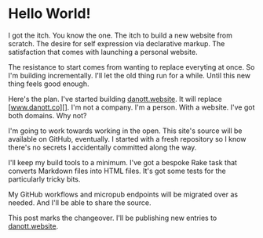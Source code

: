 <!--data 2024-01-13 -->

# Hello World!

I got the itch. You know the one. The itch to build a new website from scratch. The desire for self expression via declarative markup. The satisfaction that comes with launching a personal website.

The resistance to start comes from wanting to replace everyting at once. So I'm building incrementally. I'll let the old thing run for a while. Until this new thing feels good enough.

Here's the plan. I've started building [danott.website][]. It will replace [www.danott.co][]. I'm not a company. I'm a person. With a website. I've got both domains. Why not?

I'm going to work towards working in the open. This site's source will be available on GitHub, eventually. I started with a fresh repository so I know there's no secrets I accidentally committed along the way.

I'll keep my build tools to a minimum. I've got a bespoke Rake task that converts Markdown files into HTML files. It's got some tests for the particularly tricky bits.

My GitHub workflows and micropub endpoints will be migrated over as needed. And I'll be able to share the source.

This post marks the changeover. I'll be publishing new entries to [danott.website][].

[danott.website]: https://danott.website
[www.danott.co]: https://www.danott.co